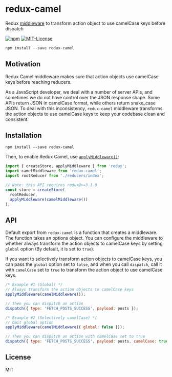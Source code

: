 redux-camel
=============

Redux [middleware](http://redux.js.org/docs/advanced/Middleware.html) to transform action object to use camelCase keys before dispatch

[![npm](https://img.shields.io/npm/v/redux-camel.svg)](https://www.npmjs.com/package/redux-camel)
[![MIT-License](https://img.shields.io/npm/l/redux-camel.svg?style=flat-square)]()

```js
npm install --save redux-camel
```

## Motivation
Redux Camel middleware makes sure that action objects use camelCase keys before reaching reducers.

As a JavaScript developer, we deal with a number of server APIs, and sometimes we do not have control over the JSON response shape. Some APIs return JSON in camelCase format, while others return snake_case JSON. To deal with this inconsistency, `redux-camel` middleware transforms the action objects to use camelCase keys to keep your codebase clean and consistent.

## Installation

```
npm install --save redux-camel
```

Then, to enable Redux Camel, use [`applyMiddleware()`](http://redux.js.org/docs/api/applyMiddleware.html):

```js
import { createStore, applyMiddleware } from 'redux';
import camelMiddleware from 'redux-camel';
import rootReducer from './reducers/index';

// Note: this API requires redux@>=3.1.0
const store = createStore(
  rootReducer,
  applyMiddleware(camelMiddleware())
);
```

## API

Default export from `redux-camel` is a function that creates a middleware. The function takes an options object. You can configure the middleware to whether always transform the action objects to camelCase keys by setting `global` option (By default, it is set to `true`).

If you want to selectively transform action objects to camelCase keys, you can pass the `global` option set to `false`, and when you call `dispatch`, call it with `camelCase` set to `true` to transform the action object to use camelCase keys.

```js
/* Example #1 (Global) */
// Always transform the action objects to camelCase keys
applyMiddleware(camelMiddleware());

// Then you can dispatch an action
dispatch({ type: 'FETCH_POSTS_SUCCESS', payload: posts });

/* Example #2 (Selectively camelCase) */
// Omit global option
applyMiddleware(camelMiddleware({ global: false }));

// Then you can dispatch an action with camelCase set to true
dispatch({ type: 'FETCH_POSTS_SUCCESS', payload: posts, camelCase: true });
```

## License

MIT
